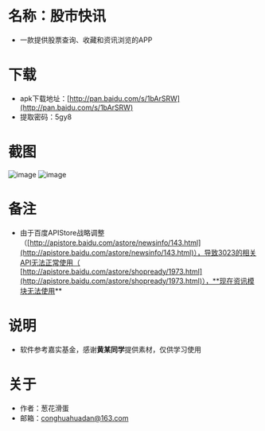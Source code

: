 # 名称：股市快讯
- 一款提供股票查询、收藏和资讯浏览的APP

# 下载
- apk下载地址：[http://pan.baidu.com/s/1bArSRW](http://pan.baidu.com/s/1bArSRW)
- 提取密码：5gy8

# 截图
![image](https://github.com/conghuahuadan/Stock/blob/master/screenshots/sp160916_234248.png?raw=true)
![image](https://github.com/conghuahuadan/Stock/blob/master/screenshots/sp160916_234255.png?raw=true)

# 备注
- 由于百度APIStore战略调整（[http://apistore.baidu.com/astore/newsinfo/143.html](http://apistore.baidu.com/astore/newsinfo/143.html)），导致3023的相关API无法正常使用（
[http://apistore.baidu.com/astore/shopready/1973.html](http://apistore.baidu.com/astore/shopready/1973.html)），**现在资讯模块无法使用**

# 说明
- 软件参考嘉实基金，感谢**黄某同学**提供素材，仅供学习使用

# 关于
- 作者：葱花滑蛋
- 邮箱：conghuahuadan@163.com
